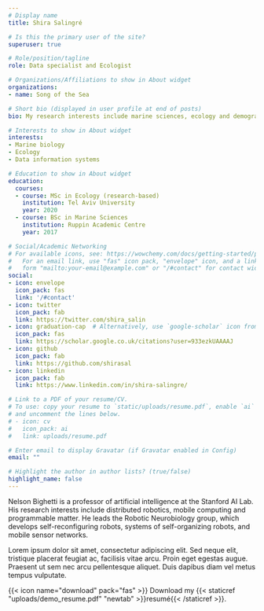 ```yaml
---
# Display name
title: Shira Salingré

# Is this the primary user of the site?
superuser: true

# Role/position/tagline
role: Data specialist and Ecologist

# Organizations/Affiliations to show in About widget
organizations:
- name: Song of the Sea

# Short bio (displayed in user profile at end of posts)
bio: My research interests include marine sciences, ecology and demographics.

# Interests to show in About widget
interests:
- Marine biology
- Ecology
- Data information systems

# Education to show in About widget
education:
  courses:
  - course: MSc in Ecology (research-based)
    institution: Tel Aviv University
    year: 2020
  - course: BSc in Marine Sciences
    institution: Ruppin Academic Centre
    year: 2017

# Social/Academic Networking
# For available icons, see: https://wowchemy.com/docs/getting-started/page-builder/#icons
#   For an email link, use "fas" icon pack, "envelope" icon, and a link in the
#   form "mailto:your-email@example.com" or "/#contact" for contact widget.
social:
- icon: envelope
  icon_pack: fas
  link: '/#contact'
- icon: twitter
  icon_pack: fab
  link: https://twitter.com/shira_salin
- icon: graduation-cap  # Alternatively, use `google-scholar` icon from `ai` icon pack
  icon_pack: fas
  link: https://scholar.google.co.uk/citations?user=933ezkUAAAAJ
- icon: github
  icon_pack: fab
  link: https://github.com/shirasal
- icon: linkedin
  icon_pack: fab
  link: https://www.linkedin.com/in/shira-salingre/

# Link to a PDF of your resume/CV.
# To use: copy your resume to `static/uploads/resume.pdf`, enable `ai` icons in `params.toml`, 
# and uncomment the lines below.
# - icon: cv
#   icon_pack: ai
#   link: uploads/resume.pdf

# Enter email to display Gravatar (if Gravatar enabled in Config)
email: ""

# Highlight the author in author lists? (true/false)
highlight_name: false
---
```


Nelson Bighetti is a professor of artificial intelligence at the Stanford AI Lab. His research interests include distributed robotics, mobile computing and programmable matter. He leads the Robotic Neurobiology group, which develops self-reconfiguring robots, systems of self-organizing robots, and mobile sensor networks.

Lorem ipsum dolor sit amet, consectetur adipiscing elit. Sed neque elit, tristique placerat feugiat ac, facilisis vitae arcu. Proin eget egestas augue. Praesent ut sem nec arcu pellentesque aliquet. Duis dapibus diam vel metus tempus vulputate.

{{< icon name="download" pack="fas" >}} Download my {{< staticref "uploads/demo_resume.pdf" "newtab" >}}resumé{{< /staticref >}}.
